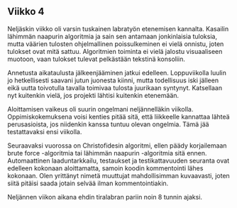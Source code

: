## Viikko 4

Neljäskin viikko oli varsin tuskainen labratyön etenemisen kannalta. Kasailin lähimmän naapurin algoritmia ja sain sen antamaan jonkinlaisia tuloksia, mutta väärien tulosten ohjelmallinen poissulkeminen ei vielä onnistu, joten tulokset ovat mitä sattuu. Algoritmien toiminta ei vielä jalostu visuaaliseen muotoon, vaan tulokset tulevat pelkästään tekstinä konsoliin.

Annetusta aikataulusta jälkeenjääminen jatkui edelleen. Loppuviikolla luulin jo hetkellisesti saavani jutun juonesta kiinni, mutta todellisuus iski jälleen eikä uutta toivotulla tavalla toimivaa tulosta juurikaan syntynyt. Katsellaan nyt kuitenkin vielä, jos projekti lähtisi kuitenkin etenemään.

Aloittamisen vaikeus oli suurin ongelmani neljännelläkin viikolla. Oppimiskokemuksena voisi kenties pitää sitä, että liikkeelle kannattaa lähteä perusasioista, jos niidenkin kanssa tuntuu olevan ongelmia. Tämä jää testattavaksi ensi viikolla.

Seuraavaksi vuorossa on Christofidesin algoritmi, ellen päädy korjailemaan brute force -algoritmia tai lähimmän naapurin -algoritmia sitä ennen. Automaattinen laaduntarkkailu, testaukset ja testikattavuuden seuranta ovat edelleen kokonaan aloittamatta, samoin koodin kommentointi lähes kokonaan. Olen yrittänyt nimetä muuttujat mahdollisimman kuvaavasti, joten siitä pitäisi saada jotain selvää ilman kommentointiakin.

Neljännen viikon aikana ehdin tiralabran pariin noin 8 tunnin ajaksi. 
